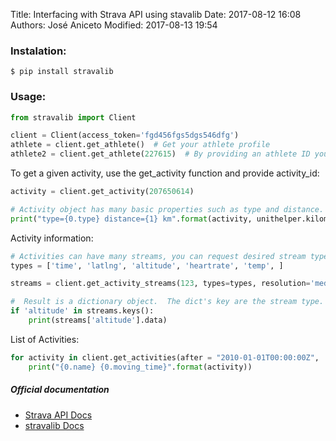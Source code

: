 Title: Interfacing with Strava API using stavalib
Date: 2017-08-12 16:08
Authors: José Aniceto
Modified: 2017-08-13 19:54

### Instalation:
`$ pip install stravalib`

### Usage:

```python
from stravalib import Client

client = Client(access_token='fgd456fgs5dgs546dfg')
athlete = client.get_athlete()  # Get your athlete profile
athlete2 = client.get_athlete(227615)  # By providing an athlete ID you can access other people
```

To get a given activity, use the get_activity function and provide activity_id:
```python
activity = client.get_activity(207650614)

# Activity object has many basic properties such as type and distance.
print("type={0.type} distance={1} km".format(activity, unithelper.kilometers(activity.distance)))
```

Activity information:
```python
# Activities can have many streams, you can request desired stream types
types = ['time', 'latlng', 'altitude', 'heartrate', 'temp', ]

streams = client.get_activity_streams(123, types=types, resolution='medium')

#  Result is a dictionary object.  The dict's key are the stream type.
if 'altitude' in streams.keys():
    print(streams['altitude'].data)
```

List of Activities:
```python
for activity in client.get_activities(after = "2010-01-01T00:00:00Z",  limit=5):  # To get newest to oldest use before argument.
    print("{0.name} {0.moving_time}".format(activity))
```

##### Official documentation
* [Strava API Docs](http://strava.github.io/api/)
* [stravalib Docs](http://pythonhosted.org/stravalib/index.html)
